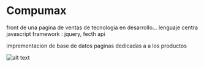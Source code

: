 # Compumax
front de una pagina de ventas de tecnologia 
en desarrollo...
lenguaje centra javascript
framework : jquery, fecth api

imprementacion de base de datos
paginas dedicadas a a los productos

![alt text](imagenes/image.png)